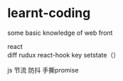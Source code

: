 # learnt-coding
some basic knowledge of web front



react  
diff rudux react-hook key 
setstate（） 


js
节流 防抖  手撕promise
